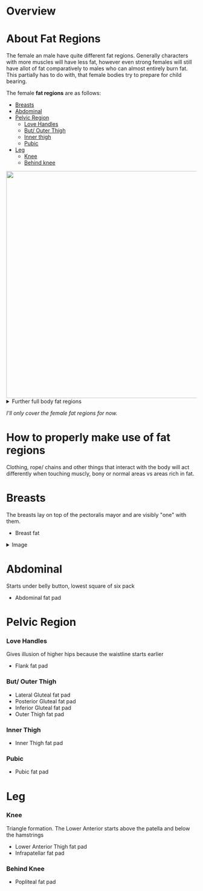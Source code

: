 # Overview

# About Fat Regions
The female an male have quite different fat regions. Generally characters with more muscles will have less fat, however even strong females will still have allot of fat comparatively to males who can almost entirely burn fat. This partially has to do with, that female bodies try to prepare for child bearing. 

The female **fat regions** are as follows:

- [Breasts](#Breasts)
- [Abdominal](#Abdominal)
- [Pelvic Region](#Pelvic-Region)
     - [Love Handles](#Love-Handles)
     - [But/ Outer Thigh](#But-Outer-Thigh)
     - [Inner thigh](#Inner-Thigh)
     - [Pubic](#Pubic)
- [Leg](#Leg)
     - [Knee](#Knee)
     - [Behind knee](#Behind-Knee)

<img src="https://i.imgur.com/Zr60let.jpg" width="600">

<details>
<summary>Further full body fat regions</summary>

<img src="https://i.imgur.com/i1VkDi5.jpg" width="500">
<img src="https://i.imgur.com/dVYblqE.jpg" width="500">
<img src="https://i.imgur.com/9k3ItMx.png" width="500">
<img src="https://i.imgur.com/5EKhlzH.png" width="500">
<img src="https://i.imgur.com/PRM8y0k.png" width="500">
<img src="https://i.imgur.com/EqT8UsY.png" width="500">
<img src="https://i.imgur.com/AZ1HgTs.jpg" width="500">
<img src="https://i.imgur.com/7uPiwQ8.png" width="500">

</details>

_I'll only cover the female fat regions for now._

# How to properly make use of fat regions
Clothing, rope/ chains and other things that interact with the body will act differently when touching muscly, bony or normal areas vs areas rich in fat.



# Breasts
The breasts lay on top of the pectoralis mayor and are visibly "one" with them.

- Breast fat

<details>
<summary>Image</summary>

<img src="https://i.imgur.com/AfwKWBy.jpg" width="500">
<img src="https://i.imgur.com/BLMBzaR.png" width="500">
<img src="https://i.imgur.com/QkSASPy.png" width="500">
<img src="https://i.imgur.com/yR43aCu.png" width="500">
<img src="https://i.imgur.com/nbnE1Zx.png" width="500">
<img src="https://i.imgur.com/s4luaJL.jpg" width="500">
<img src="https://i.imgur.com/cvTZKhf.jpg" width="500">
<img src="https://i.imgur.com/jPxPD5z.jpg" width="500">




</details>

# Abdominal
Starts under belly button, lowest square of six pack
- Abdominal fat pad

# Pelvic Region
### Love Handles
Gives illusion of higher hips because the waistline starts earlier
- Flank fat pad

### But/ Outer Thigh
- Lateral Gluteal fat pad
- Posterior Gluteal fat pad
- Inferior Gluteal fat pad
- Outer Thigh fat pad

### Inner Thigh
- Inner Thigh fat pad

### Pubic
- Pubic fat pad

# Leg
### Knee
Triangle formation. The Lower Anterior starts above the patella and below the hamstrings
- Lower Anterior Thigh fat pad
- Infrapatellar fat pad

### Behind Knee
- Popliteal fat pad